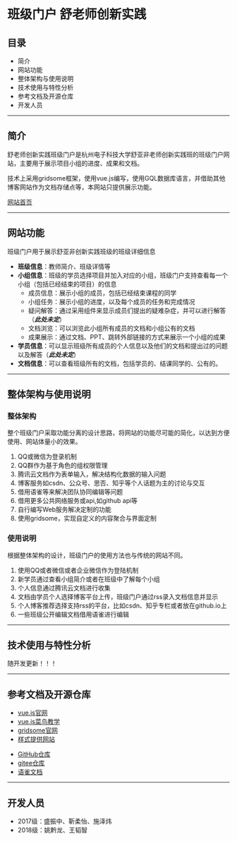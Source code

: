 # 班级门户 舒老师创新实践

## 目录
* 简介
* 网站功能
* 整体架构与使用说明
* 技术使用与特性分析
* 参考文档及开源仓库
* 开发人员

---

## 简介

舒老师创新实践班级门户是杭州电子科技大学舒亚非老师创新实践班的班级门户网站，主要用于展示项目小组的进度、成果和文档。

技术上采用gridsome框架，使用vue.js编写，使用GQL数据库语言，并借助其他博客网站作为文档存储点等，本网站只提供展示功能。

[网站首页]()

---

## 网站功能

班级门户用于展示舒亚非创新实践班级的班级详细信息
* **班级信息**：教师简介、班级详情等
* **小组信息**：班级的学员选择项目并加入对应的小组，班级门户支持查看每一个小组（包括已经结束的项目）的信息
    * 成员信息：展示小组的成员，包括已经结束课程的同学
    * 小组任务：展示小组的进度，以及每个成员的任务和完成情况
    * 疑问解答：通过采用组件来显示成员们提出的疑难杂症，并可以进行解答（***此处未定***）
    * 文档浏览：可以浏览此小组所有成员的文档和小组公有的文档
    * 成果展示：通过文档、PPT、跳转外部链接的方式来展示一个小组的成果
* **学员信息**：可以显示班级所有成员的个人信息以及他们的文档和提出过的问题以及解答（***此处未定***）
* **文档信息**：可以查看班级所有的文档，包括学员的、结课同学的、公有的。

---

## 整体架构与使用说明

### 整体架构

整个班级门户采取功能分离的设计思路，将网站的功能尽可能的简化，以达到方便使用、网站体量小的效果。
1. QQ或微信为登录机制
2. QQ群作为基于角色的组权限管理
3. 腾讯云文档作为表单输入，解决结构化数据的输入问题
4. 博客服务如csdn、公众号、思否、知乎等个人话题为主的讨论与交互
5. 借用语雀等来解决团队协同编辑等问题
6. 借用更多公共网络服务或api,如github api等
7. 自行编写Web服务解决定制的功能
8. 使用gridsome，实现自定义的内容聚合与界面定制

### 使用说明

根据整体架构的设计，班级门户的使用方法也与传统的网站不同。
1. 使用QQ或者微信或者企业微信作为登陆机制
2. 新学员通过查看小组简介或者在班级中了解每个小组
3. 个人信息通过腾讯云文档进行收集
4. 文档由学员个人选择博客平台上传，班级门户通过rss录入文档信息并显示
5. 个人博客推荐选择支持rss的平台，比如csdn、知乎专栏或者放在github.io上
6. 一些班级公开编辑文档借用语雀进行编辑

---

## 技术使用与特性分析

随开发更新！！！

---

## 参考文档及开源仓库

* [vue.js官网](https://cn.vuejs.org/)
* [vue.js菜鸟教学](https://www.runoob.com/vue2/vue-tutorial.html)
* [gridsome官网](https://www.gridsome.cn/)
* [样式提供网站](https://buefy.org/)

+ [GitHub仓库](https://github.com/szz1204233/gridsome-test-site)
+ [gitee仓库](https://gitee.com/szz1204/test-site-gitee)
+ [语雀文档](https://www.yuque.com/openxy)

---

## 开发人员

* 2017级：盛振中、靳柔怡、施泽炜
* 2018级：姚黔龙、王韬智 
